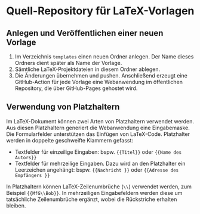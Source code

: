 # Quell-Repository für LaTeX-Vorlagen

## Anlegen und Veröffentlichen einer neuen Vorlage

1. Im Verzeichnis `templates` einen neuen Ordner anlegen. Der Name dieses Ordners dient später als Name der Vorlage.
2. Sämtliche LaTeX-Projektdateien in diesem Ordner ablegen.
3. Die Änderungen übernehmen und pushen. Anschließend erzeugt eine GitHub-Action für jede Vorlage eine Webanwendung im öffentlichen Repository, die über GitHub-Pages gehostet wird.

## Verwendung von Platzhaltern

Im LaTeX-Dokument können zwei Arten von Platzhaltern verwendet werden. Aus diesen Platzhaltern generiert die Webanwendung eine Eingabemaske. Die Formularfelder unterstützen das Einfügen von LaTeX-Code. Platzhalter werden in doppelte geschweifte Klammern gefasst:

- Textfelder für einzeilige Eingaben: bspw. `{{Titel}}` oder `{{Name des Autors}}`
- Textfelder für mehrzeilige Eingaben. Dazu wird an den Platzhalter ein Leerzeichen angehängt: bspw. `{{Nachricht }}` oder `{{Adresse des Empfängers }}`

In Platzhaltern können LaTeX-Zeilenumbrüche (`\\`) verwendet werden, zum Beispiel `{{MfG\\Bob}}`. In mehrzeiligen Eingabefeldern werden diese um tatsächliche Zeilenumbrüche ergänzt, wobei die Rückstriche erhalten bleiben.
